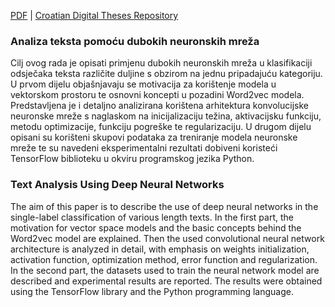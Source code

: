 [PDF](pdf/Borna_Besic_Zavrsni_rad_v1_0.pdf) | [Croatian Digital Theses Repository](https://urn.nsk.hr/urn:nbn:hr:168:835033)

### Analiza teksta pomoću dubokih neuronskih mreža

Cilj ovog rada je opisati primjenu dubokih neuronskih mreža u klasifikaciji odsječaka
teksta različite duljine s obzirom na jednu pripadajuću kategoriju. U prvom dijelu objašnjavaju
se motivacija za korištenje modela u vektorskom prostoru te osnovni koncepti u pozadini
Word2vec modela. Predstavljena je i detaljno analizirana korištena arhitektura konvolucijske
neuronske mreže s naglaskom na inicijalizaciju težina, aktivacijsku funkciju, metodu
optimizacije, funkciju pogreške te regularizaciju. U drugom dijelu opisani su korišteni skupovi
podataka za treniranje modela neuronske mreže te su navedeni eksperimentalni rezultati
dobiveni koristeći TensorFlow biblioteku u okviru programskog jezika Python.

### Text Analysis Using Deep Neural Networks

The aim of this paper is to describe the use of deep neural networks in the single-label
classification of various length texts. In the first part, the motivation for vector space models and
the basic concepts behind the Word2vec model are explained. Then the used convolutional
neural network architecture is analyzed in detail, with emphasis on weights initialization,
activation function, optimization method, error function and regularization. In the second
part, the datasets used to train the neural network model are described and experimental results
are reported. The results were obtained using the TensorFlow library and the Python programming
language.
